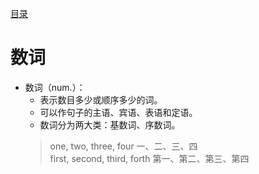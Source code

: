 [目录](./README.md)
# 数词

* 数词（num.）：
  * 表示数目多少或顺序多少的词。
  * 可以作句子的主语、宾语、表语和定语。
  * 数词分为两大类：基数词、序数词。
  > one, two, three, four 一、二、三、四   
  first, second, third, forth 第一、第二、第三、第四
  